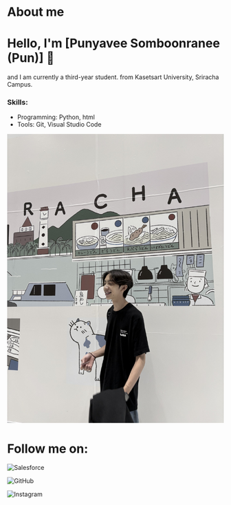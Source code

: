 # About me
# Hello, I'm [Punyavee Somboonranee (Pun)] 👋
and I am currently a third-year student. from Kasetsart University, Sriracha Campus.
### Skills:
- Programming: Python, html
- Tools: Git, Visual Studio Code

![mypic](IMG_0455.jpeg)

# Follow me on:
   ![Salesforce](https://img.shields.io/badge/-Salesforce-blue?style=flat-square&logo=Salesforce&logoColor=white&link=https://www.salesforce.com/trailblazer/profile)
   
   ![GitHub](https://img.shields.io/badge/-GitHub-black?style=flat-square&logo=GitHub&logoColor=white&link=https://github.com/Punyavee0)
   
   ![Instagram](https://img.shields.io/badge/-Instagram-E4405F?style=flat-square&logo=Instagram&logoColor=white&link=https://www.instagram.com/pnnnnnnnnnnnnnnnnnnn_)
